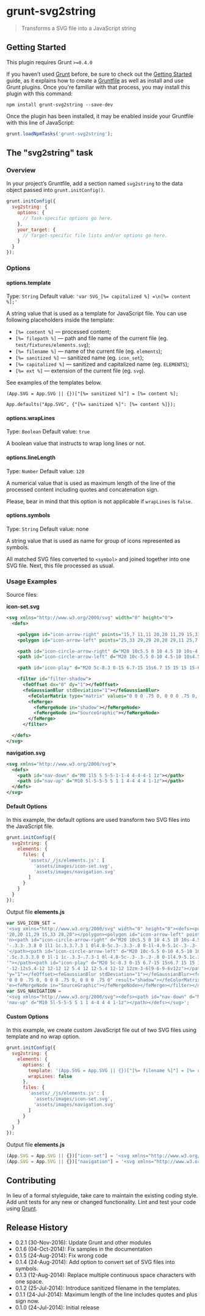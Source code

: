 # grunt-svg2string

> Transforms a SVG file into a JavaScript string

## Getting Started
This plugin requires Grunt `>=0.4.0`

If you haven’t used [Grunt](http://gruntjs.com/) before, be sure to check out the [Getting Started](http://gruntjs.com/getting-started) guide, as it explains how to create a [Gruntfile](http://gruntjs.com/sample-gruntfile) as well as install and use Grunt plugins. Once you're familiar with that process, you may install this plugin with this command:

```shell
npm install grunt-svg2string --save-dev
```

Once the plugin has been installed, it may be enabled inside your Gruntfile with this line of JavaScript:

```js
grunt.loadNpmTasks('grunt-svg2string');
```

## The "svg2string" task

### Overview
In your project’s Gruntfile, add a section named `svg2string` to the data object passed into `grunt.initConfig()`.

```js
grunt.initConfig({
  svg2string: {
    options: {
      // Task-specific options go here.
    },
    your_target: {
      // Target-specific file lists and/or options go here.
    }
  }
});
```

### Options

#### options.template
Type: `String`
Default value: `'var SVG_[%= capitalized %] =\n[%= content %];'`

A string value that is used as a template for JavaScript file. You can use following placeholders inside the template:

* `[%= content %]` — processed content;
* `[%= filepath %]` — path and file name of the current file (eg. `test/fixtures/elements.svg`);
* `[%= filename %]` — name of the current file (eg. `elements`);
* `[%= sanitized %]` — sanitized name (eg. `icon_set`);
* `[%= capitalized %]` — sanitized and capitalized name (eg. `ELEMENTS`);
* `[%= ext %]` — extension of the current file (eg. `svg`).
 
See examples of the templates below.

```
(App.SVG = App.SVG || {})["[%= sanitized %]"] = [%= content %];
```

```
App.defaults("App.SVG", {"[%= sanitized %]": [%= content %]});
```

#### options.wrapLines
Type: `Boolean`
Default value: `true`

A boolean value that instructs to wrap long lines or not.

#### options.lineLength
Type: `Number`
Default value: `120`

A numerical value that is used as maximum length of the line of the processed content including quotes and concatenation sign.

Please, bear in mind that this option is not applicable if `wrapLines` is `false`.

#### options.symbols
Type: `String`
Default value: none

A string value that is used as name for group of icons represented as symbols.

All matched SVG files converted to `<symbol>` and joined together into one SVG file. Next, this file processed as usual.

### Usage Examples

Source files:

**icon-set.svg**

```xml
<svg xmlns="http://www.w3.org/2000/svg" width="0" height="0">
  <defs>

    <polygon id="icon-arrow-right" points="15,7 11,11 20,20 11,29 15,33 28,20"></polygon>
    <polygon id="icon-arrow-left" points="25,33 29,29 20,20 29,11 25,7 12,20"></polygon>

    <path id="icon-circle-arrow-right" d="M20 10c5.5 0 10 4.5 10 10s-4.5 10-10 10-10-4.5-10-10 4.5-10 10-10zm-2.8 13.5c-.3.3-.3.8 0 1l1 1c.3.3.7.3 1 0l4.8-5c.3-.3.3-.8 0-1l-4.9-5.1c-.3-.3-.7-.3-1 0l-1 1c-.3.3-.3.8 0 1l3.4 3.5-3.3 3.6z"></path>
    <path id="icon-circle-arrow-left" d="M20 10c-5.5 0-10 4.5-10 10s4.5 10 10 10 10-4.5 10-10-4.5-10-10-10zm2.8 13.5c.3.3.3.8 0 1l-1 1c-.3.3-.7.3-1 0l-4.8-5c-.3-.3-.3-.8 0-1l4.9-5.1c.3-.3.7-.3 1 0l1 1c.3.3.3.8 0 1l-3.4 3.6 3.3 3.5z"></path>

    <path id="icon-play" d="M20 5c-8.3 0-15 6.7-15 15s6.7 15 15 15 15-6.7 15-15-6.7-15-15-15zm0 27c-6.6 0-12-5.4-12-12s5.4-12 12-12 12 5.4 12 12-5.4 12-12 12zm-3-6l9-6-9-6v12z"></path>

    <filter id="filter-shadow">
      <feOffset dx="0" dy="1"></feOffset>
      <feGaussianBlur stdDeviation="1"></feGaussianBlur>
        <feColorMatrix type="matrix" values="0 0 0 .75 0, 0 0 0 .75 0, 0 0 0 .75 0, 0 0 0 .75 0" result="shadow"></feColorMatrix>
        <feMerge>
          <feMergeNode in="shadow"></feMergeNode>
          <feMergeNode in="SourceGraphic"></feMergeNode>
        </feMerge>
      </filter>

  </defs>
</svg>
```

**navigation.svg**

```xml
<svg xmlns="http://www.w3.org/2000/svg">
  <defs>
    <path id="nav-down" d="M0 1l5 5 5-5-1-1-4 4-4-4-1 1z"></path>
    <path id="nav-up" d="M10 5l-5-5-5 5 1 1 4-4 4 4 1-1z"></path>
  </defs>
</svg>
```

#### Default Options
In this example, the default options are used transform two SVG files into the JavaScript file.

```js
grunt.initConfig({
  svg2string: {
    elements: {
      files: {
        'assets/_/js/elements.js': [
          'assets/images/icon-set.svg',
          'assets/images/navigation.svg'
        ]
      }
    }
  }
});
```

Output file **elements.js**

```js
var SVG_ICON_SET =
'<svg xmlns="http://www.w3.org/2000/svg" width="0" height="0"><defs><polygon id="icon-arrow-right" points="15,7 11,11 '+
'20,20 11,29 15,33 28,20"></polygon><polygon id="icon-arrow-left" points="25,33 29,29 20,20 29,11 25,7 12,20"></polygo'+
'n><path id="icon-circle-arrow-right" d="M20 10c5.5 0 10 4.5 10 10s-4.5 10-10 10-10-4.5-10-10 4.5-10 10-10zm-2.8 13.5c'+
'-.3.3-.3.8 0 1l1 1c.3.3.7.3 1 0l4.8-5c.3-.3.3-.8 0-1l-4.9-5.1c-.3-.3-.7-.3-1 0l-1 1c-.3.3-.3.8 0 1l3.4 3.5-3.3 3.6z">'+
'</path><path id="icon-circle-arrow-left" d="M20 10c-5.5 0-10 4.5-10 10s4.5 10 10 10 10-4.5 10-10-4.5-10-10-10zm2.8 13'+
'.5c.3.3.3.8 0 1l-1 1c-.3.3-.7.3-1 0l-4.8-5c-.3-.3-.3-.8 0-1l4.9-5.1c.3-.3.7-.3 1 0l1 1c.3.3.3.8 0 1l-3.4 3.6 3.3 3.5z'+
'"></path><path id="icon-play" d="M20 5c-8.3 0-15 6.7-15 15s6.7 15 15 15 15-6.7 15-15-6.7-15-15-15zm0 27c-6.6 0-12-5.4'+
'-12-12s5.4-12 12-12 12 5.4 12 12-5.4 12-12 12zm-3-6l9-6-9-6v12z"></path><filter id="filter-shadow"><feOffset dx="0" d'+
'y="1"></feOffset><feGaussianBlur stdDeviation="1"></feGaussianBlur><feColorMatrix type="matrix" values="0 0 0 .75 0, '+
'0 0 0 .75 0, 0 0 0 .75 0, 0 0 0 .75 0" result="shadow"></feColorMatrix><feMerge><feMergeNode in="shadow"></feMergeNod'+
'e><feMergeNode in="SourceGraphic"></feMergeNode></feMerge></filter></defs></svg>';
var SVG_NAVIGATION =
'<svg xmlns="http://www.w3.org/2000/svg"><defs><path id="nav-down" d="M0 1l5 5 5-5-1-1-4 4-4-4-1 1z"></path><path id="'+
'nav-up" d="M10 5l-5-5-5 5 1 1 4-4 4 4 1-1z"></path></defs></svg>';
```

#### Custom Options
In this example, we create custom JavaScript file out of two SVG files using template and no wrap option.

```js
grunt.initConfig({
  svg2string: {
    elements: {
      options: {
        template: '(App.SVG = App.SVG || {})["[%= filename %]"] = [%= content %];',
        wrapLines: false
      },
      files: {
        'assets/_/js/elements.js': [
          'assets/images/icon-set.svg',
          'assets/images/navigation.svg'
        ]
      }
    }
  }
});
```

Output file **elements.js**

```js
(App.SVG = App.SVG || {})["icon-set"] = '<svg xmlns="http://www.w3.org/2000/svg" width="0" height="0"><defs><polygon id="icon-arrow-right" points="15,7 11,11 20,20 11,29 15,33 28,20"></polygon><polygon id="icon-arrow-left" points="25,33 29,29 20,20 29,11 25,7 12,20"></polygon><path id="icon-circle-arrow-right" d="M20 10c5.5 0 10 4.5 10 10s-4.5 10-10 10-10-4.5-10-10 4.5-10 10-10zm-2.8 13.5c-.3.3-.3.8 0 1l1 1c.3.3.7.3 1 0l4.8-5c.3-.3.3-.8 0-1l-4.9-5.1c-.3-.3-.7-.3-1 0l-1 1c-.3.3-.3.8 0 1l3.4 3.5-3.3 3.6z"></path><path id="icon-circle-arrow-left" d="M20 10c-5.5 0-10 4.5-10 10s4.5 10 10 10 10-4.5 10-10-4.5-10-10-10zm2.8 13.5c.3.3.3.8 0 1l-1 1c-.3.3-.7.3-1 0l-4.8-5c-.3-.3-.3-.8 0-1l4.9-5.1c.3-.3.7-.3 1 0l1 1c.3.3.3.8 0 1l-3.4 3.6 3.3 3.5z"></path><path id="icon-play" d="M20 5c-8.3 0-15 6.7-15 15s6.7 15 15 15 15-6.7 15-15-6.7-15-15-15zm0 27c-6.6 0-12-5.4-12-12s5.4-12 12-12 12 5.4 12 12-5.4 12-12 12zm-3-6l9-6-9-6v12z"></path><filter id="filter-shadow"><feOffset dx="0" dy="1"></feOffset><feGaussianBlur stdDeviation="1"></feGaussianBlur><feColorMatrix type="matrix" values="0 0 0 .75 0, 0 0 0 .75 0, 0 0 0 .75 0, 0 0 0 .75 0" result="shadow"></feColorMatrix><feMerge><feMergeNode in="shadow"></feMergeNode><feMergeNode in="SourceGraphic"></feMergeNode></feMerge></filter></defs></svg>';
(App.SVG = App.SVG || {})["navigation"] = '<svg xmlns="http://www.w3.org/2000/svg"><defs><path id="nav-down" d="M0 1l5 5 5-5-1-1-4 4-4-4-1 1z"></path><path id="nav-up" d="M10 5l-5-5-5 5 1 1 4-4 4 4 1-1z"></path></defs></svg>';
```

## Contributing
In lieu of a formal styleguide, take care to maintain the existing coding style. Add unit tests for any new or changed functionality. Lint and test your code using [Grunt](http://gruntjs.com/).

## Release History

* 0.2.1 (30-Nov-2016): Update Grunt and other modules
* 0.1.6 (04-Oct-2014): Fix samples in the documentation
* 0.1.5 (24-Aug-2014): Fix wrong code
* 0.1.4 (24-Aug-2014): Add option to convert set of SVG files into symbols.
* 0.1.3 (12-Aug-2014): Replace multiple continuous space characters with one space.
* 0.1.2 (25-Jul-2014): Introduce sanitized filename in the templates.
* 0.1.1 (24-Jul-2014): Maximum length of the line includes quotes and plus sign now.
* 0.1.0 (24-Jul-2014): Initial release
